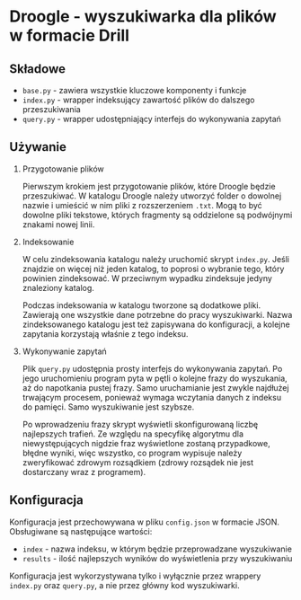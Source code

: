 # Droogle - wyszukiwarka dla plików w formacie Drill

## Składowe

- `base.py` - zawiera wszystkie kluczowe komponenty i funkcje
- `index.py` - wrapper indeksujący zawartość plików do dalszego przeszukiwania
- `query.py` - wrapper udostępniający interfejs do wykonywania zapytań

## Używanie

1. Przygotowanie plików

    Pierwszym krokiem jest przygotowanie plików, które Droogle będzie przeszukiwać. W katalogu Droogle należy utworzyć folder o dowolnej nazwie i umieścić w nim pliki z rozszerzeniem `.txt`. Mogą to być dowolne pliki tekstowe, których fragmenty są oddzielone są podwójnymi znakami nowej linii.

2. Indeksowanie

    W celu zindeksowania katalogu należy uruchomić skrypt `index.py`. Jeśli znajdzie on więcej niż jeden katalog, to poprosi o wybranie tego, który powinien zindeksować. W przeciwnym wypadku zindeksuje jedyny znaleziony katalog.

    Podczas indeksowania w katalogu tworzone są dodatkowe pliki. Zawierają one wszystkie dane potrzebne do pracy wyszukiwarki. Nazwa zindeksowanego katalogu jest też zapisywana do konfiguracji, a kolejne zapytania korzystają właśnie z tego indeksu.

3. Wykonywanie zapytań

    Plik `query.py` udostępnia prosty interfejs do wykonywania zapytań. Po jego uruchomieniu program pyta w pętli o kolejne frazy do wyszukania, aż do napotkania pustej frazy. Samo uruchamianie jest zwykle najdłużej trwającym procesem, ponieważ wymaga wczytania danych z indeksu do pamięci. Samo wyszukiwanie jest szybsze.

    Po wprowadzeniu frazy skrypt wyświetli skonfigurowaną liczbę najlepszych trafień. Ze względu na specyfikę algorytmu dla niewystępujących nigdzie fraz wyświetlone zostaną przypadkowe, błędne wyniki, więc wszystko, co program wypisuje należy zweryfikować zdrowym rozsądkiem (zdrowy rozsądek nie jest dostarczany wraz z programem).

## Konfiguracja

Konfiguracja jest przechowywana w pliku `config.json` w formacie JSON. Obsługiwane są następujące wartości:

- `index` - nazwa indeksu, w którym będzie przeprowadzane wyszukiwanie
- `results` - ilość najlepszych wyników do wyświetlenia przy wyszukiwaniu

Konfiguracja jest wykorzystywana tylko i wyłącznie przez wrappery `index.py` oraz `query.py`, a nie przez główny kod wyszukiwarki.